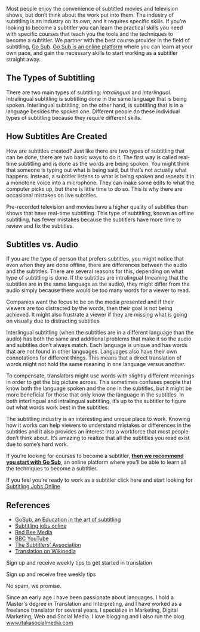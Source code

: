 Most people enjoy the convenience of subtitled movies and television shows, but don’t think about the work put into them. The industry of subtitling is an industry on its own, and it requires specific skills. If you’re looking to become a subtitler you can learn the practical skills you need with specific courses that teach you the tools and the techniques to become a subtitler. We partner with the best course provider in the field of subtitling, [Go Sub](https://www.e-junkie.com/ecom/gb.php?cl=310389&c=ib&aff=311351). [Go Sub is an online platform](https://www.e-junkie.com/ecom/gb.php?cl=310389&c=ib&aff=311351) where you can learn at your own pace, and gain the necessary skills to start working as a subtitler straight away.

## The Types of Subtitling

There are two main types of subtitling: _intralingual_ and _interlingual_. Intralingual subtitling is subtitling done in the same language that is being spoken. Interlingual subtitling, on the other hand, is subtitling that is in a language besides the spoken one. Different people do these individual types of subtitling because they require different skills.

## How Subtitles Are Created

How are subtitles created? Just like there are two types of subtitling that can be done, there are two basic ways to do it. The first way is called real-time subtitling and is done as the words are being spoken. You might think that someone is typing out what is being said, but that’s not actually what happens. Instead, a subtitler listens to what is being spoken and repeats it in a monotone voice into a microphone. They can make some edits to what the computer picks up, but there is little time to do so. This is why there are occasional mistakes on live subtitles.

Pre-recorded television and movies have a higher quality of subtitles than shows that have real-time subtitling. This type of subtitling, known as offline subtitling, has fewer mistakes because the subtitlers have more time to review and fix the subtitles.

## Subtitles vs. Audio

If you are the type of person that prefers subtitles, you might notice that even when they are done offline, there are differences between the audio and the subtitles. There are several reasons for this, depending on what type of subtitling is done. If the subtitles are intralingual (meaning that the subtitles are in the same language as the audio), they might differ from the audio simply because there would be too many words for a viewer to read.

Companies want the focus to be on the media presented and if their viewers are too distracted by the words, then their goal is not being achieved. It might also frustrate a viewer if they are missing what is going on visually due to distracting subtitles.

Interlingual subtitling (when the subtitles are in a different language than the audio) has both the same and additional problems that make it so the audio and subtitles don’t always match. Each language is unique and has words that are not found in other languages. Languages also have their own connotations for different things. This means that a direct translation of words might not hold the same meaning in one language versus another.

To compensate, translators might use words with slightly different meanings in order to get the big picture across. This sometimes confuses people that know both the language spoken and the one in the subtitles, but it might be more beneficial for those that only know the language in the subtitles. In both interlingual and intralingual subtitling, it’s up to the subtitler to figure out what words work best in the subtitles.

The subtitling industry is an interesting and unique place to work. Knowing how it works can help viewers to understand mistakes or differences in the subtitles and it also provides an interest into a workforce that most people don’t think about. It’s amazing to realize that all the subtitles you read exist due to some’s hard work.

If you’re looking for courses to become a subtitler, **[then we recommend you start with Go Sub](https://www.e-junkie.com/ecom/gb.php?cl=310389&c=ib&aff=311351)**, an online platform where you’ll be able to learn all the techniques to become a subtitler.

If you feel you’re ready to work as a subtitler click here and start looking for [Subtitling Jobs Online](https://translatorthoughts.com/jobs/subtitling-jobs/).

## References

-   [GoSub, an Education in the art of subtitling](https://www.e-junkie.com/ecom/gb.php?cl=310389&c=ib&aff=311351)
-   [Subtitling jobs online](https://translatorthoughts.com/jobs/subtitling-jobs/)
-   [Red Bee Media](http://www.redbeemedia.com/blog/day-life-subtitler)
-   [BBC YouTube](http://www.youtube.com/watch?v=u2K9-JPIPjg)[](http://savefrom.net/?url=http%3A%2F%2Fwww.youtube.com%2Fwatch%3Fv%3Du2K9-JPIPjg&utm_source=userjs-chrome&utm_medium=extensions&utm_campaign=link_modifier "Obtener un enlace directo")
-   [The Subtitlers’ Association](http://www.subtitlers.org.uk/ajax.php?modulo=paginas&accion=sitio_ver&idpaginas=14)
-   [Translation on Wikipedia](http://en.wikipedia.org/wiki/Subtitle_(captioning)#Translation)

Sign up and receive weekly tips to get started in translation

Sign up and receive free weekly tips

No spam, we promise.

Since an early age I have been passionate about languages. I hold a Master's degree in Translation and Interpreting, and I have worked as a freelance translator for several years. I specialize in Marketing, Digital Marketing, Web and Social Media. I love blogging and I also run the blog www.italiasocialmedia.com